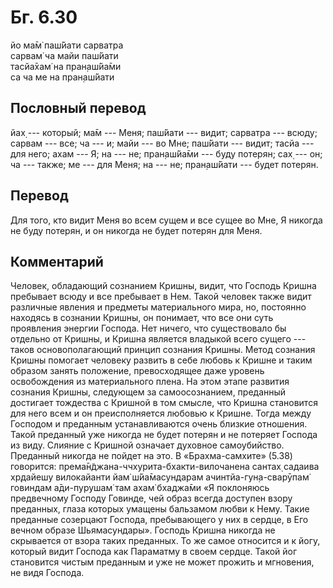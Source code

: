 # Бг. 6.30
йо ма̄м̇ паш́йати сарватра<br/>
сарвам̇ ча майи паш́йати<br/>
тасйа̄хам̇ на пран̣аш́йа̄ми<br/>
са ча ме на пран̣аш́йати
## Пословный перевод

йах̣ --- который; ма̄м --- Меня; паш́йати --- видит; сарватра --- всюду;
сарвам --- все; ча --- и; майи --- во Мне; паш́йати --- видит; тасйа ---
для него; ахам --- Я; на --- не; пран̣аш́йа̄ми --- буду потерян; сах̣ ---
он; ча --- также; ме --- для Меня; на --- не; пран̣аш́йати --- будет
потерян.

## Перевод

Для того, кто видит Меня во всем сущем и все сущее во Мне, Я никогда не
буду потерян, и он никогда не будет потерян для Меня.

## Комментарий

Человек, обладающий сознанием Кришны, видит, что Господь Кришна
пребывает всюду и все пребывает в Нем. Такой человек также видит
различные явления и предметы материального мира, но, постоянно находясь
в сознании Кришны, он понимает, что все они суть проявления энергии
Господа. Нет ничего, что существовало бы отдельно от Кришны, и Кришна
является владыкой всего сущего --- таков основополагающий принцип
сознания Кришны. Метод сознания Кришны помогает человеку развить в себе
любовь к Кришне и таким образом занять положение, превосходящее даже
уровень освобождения из материального плена. На этом этапе развития
сознания Кришны, следующем за самоосознанием, преданный достигает
тождества с Кришной в том смысле, что Кришна становится для него всем и
он преисполняется любовью к Кришне. Тогда между Господом и преданным
устанавливаются очень близкие отношения. Такой преданный уже никогда не
будет потерян и не потеряет Господа из виду. Слияние с Кришной означает
духовное самоубийство. Преданный никогда не пойдет на это. В
«Брахма-самхите» (5.38) говорится:
према̄н̃джана-ччхурита-бхакти-вилочанена сантах̣ садаива хр̣дайешу
вилокайанти йам̇ ш́йа̄масундарам ачинтйа-гун̣а-сварӯпам̇ говиндам а̄ди-пурушам̇
там ахам̇ бхаджа̄ми «Я поклоняюсь предвечному Господу Говинде, чей образ
всегда доступен взору преданных, глаза которых умащены бальзамом любви к
Нему. Такие преданные созерцают Господа, пребывающего у них в сердце, в
Его вечном образе Шьямасундары». Господь Кришна никогда не скрывается от
взора таких преданных. То же самое относится и к йогу, который видит
Господа как Параматму в своем сердце. Такой йог становится чистым
преданным и уже не может прожить и мгновения, не видя Господа.
